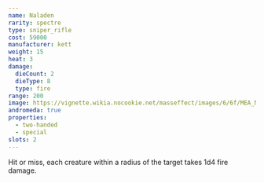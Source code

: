 ```yaml
---
name: Naladen
rarity: spectre
type: sniper_rifle
cost: 59000
manufacturer: kett
weight: 15
heat: 3
damage:
  dieCount: 2
  dieType: 8
  type: fire
range: 200
image: https://vignette.wikia.nocookie.net/masseffect/images/6/6f/MEA_Naladen_MP.png/revision/latest?cb=20180602004109
andromeda: true
properties:
  - two-handed
  - special
slots: 2
---
```

Hit or miss, each creature within a <me-distance length="10" /> radius of the target takes 1d4 fire 
damage.